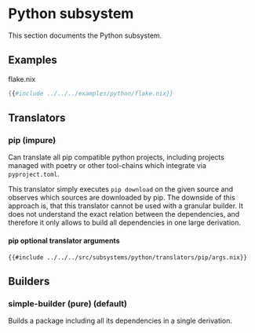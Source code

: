 # Python subsystem

This section documents the Python subsystem.

## Examples
flake.nix
```nix
{{#include ../../../examples/python/flake.nix}}
```
## Translators

### pip (impure)

Can translate all pip compatible python projects, including projects managed with poetry or other tool-chains which integrate via `pyproject.toml`.

This translator simply executes `pip download` on the given source and observes which sources are downloaded by pip.
The downside of this approach is, that this translator cannot be used with a granular builder. It does not understand the exact relation between the dependencies, and therefore it only allows to build all dependencies in one large derivation.

#### **pip** optional translator arguments
```
{{#include ../../../src/subsystems/python/translators/pip/args.nix}}
```

## Builders

### simple-builder (pure) (default)

Builds a package including all its dependencies in a single derivation.
